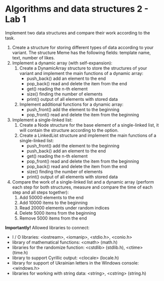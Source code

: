 # Algorithms and data structures 2 - Lab 1

Implement two data structures and compare their work according to the task.
1. Create a structure for storing different types of data according to your variant. The structure Meme has the following fields: template name, text, number of likes.
2. Implement a dynamic array (with self-expansion):
    1. Create a DynamicArray structure to store the structures of your variant and implement the main functions of a dynamic array:
        - push_back() add an element to the end
        - pop_back() read and delete the item from the end
        - get() reading the n-th element
        - size() finding the number of elements
        - print() output of all elements with stored data
    2. Implement additional functions for a dynamic array:
        - push_front() add the element to the beginning
        - pop_front() read and delete the item from the beginning
3. Implement a single-linked list: 
    1. Create a Node structure for the base element of a single-linked list, it will contain the structure according to the option.
    2. Create a LinkedList structure and implement the main functions of a single-linked list:
        - push_front() add the element to the beginning
        - push_back() add an element to the end
        - get() reading the n-th element
        - pop_front() read and delete the item from the beginning
        - pop_back() read and delete the item from the end
        - size() finding the number of elements
        - print() output of all elements with stored data
4. Compare the work of a single-linked list and a dynamic array (perform each step for both structures, measure and compare the time of each step and all steps together):
    1. Add 50000 elements to the end
    2. Add 10000 items to the beginning
    3. Read 20000 elements under random indices
    4. Delete 5000 items from the beginning
    5. Remove 5000 items from the end

<b>Importantly!</b> Allowed libraries to connect:
- I / O libraries: \<iostream>, \<iomanip>, <stdio.h>, <conio.h>
- library of mathematical functions: \<cmath> (math.h)
- libraries for the randomize function: \<cstdlib> (stdlib.h), \<ctime> (time.h)
- library to support Cyrillic output: \<clocale> (locale.h)
- library for support of Ukrainian letters in the Windows console: <windows.h>
- libraries for working with string data: \<string>, \<cstring> (string.h)
